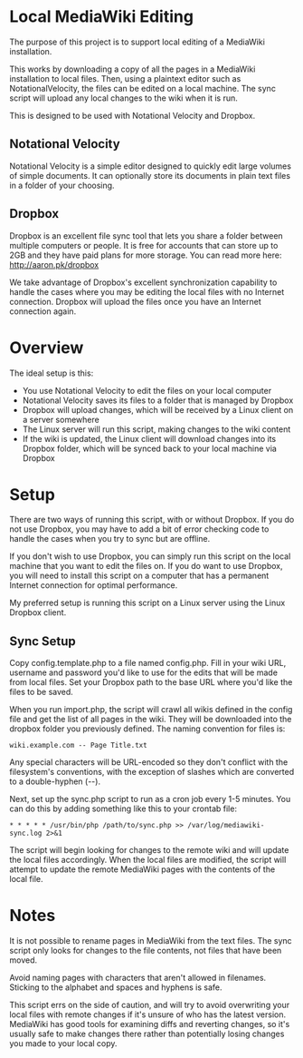 Local MediaWiki Editing
=======================

The purpose of this project is to support local editing of a MediaWiki installation.

This works by downloading a copy of all the pages in a MediaWiki installation to local files.
Then, using a plaintext editor such as NotationalVelocity, the files can be edited on a
local machine. The sync script will upload any local changes to the wiki when it is run.

This is designed to be used with Notational Velocity and Dropbox. 


Notational Velocity
-------------------

Notational Velocity is a simple editor designed to quickly edit large volumes of simple documents.
It can optionally store its documents in plain text files in a folder of your choosing. 


Dropbox
-------

Dropbox is an excellent file sync tool that lets you share a folder between multiple computers
or people. It is free for accounts that can store up to 2GB and they have paid plans for more
storage. You can read more here: http://aaron.pk/dropbox

We take advantage of Dropbox's excellent synchronization capability to handle the cases where
you may be editing the local files with no Internet connection. Dropbox will upload the files 
once you have an Internet connection again.


Overview
========

The ideal setup is this:

* You use Notational Velocity to edit the files on your local computer
* Notational Velocity saves its files to a folder that is managed by Dropbox
* Dropbox will upload changes, which will be received by a Linux client on a server somewhere
* The Linux server will run this script, making changes to the wiki content
* If the wiki is updated, the Linux client will download changes into its Dropbox folder, which will be synced back to your local machine via Dropbox


Setup
=====

There are two ways of running this script, with or without Dropbox. If you do not use Dropbox, you
may have to add a bit of error checking code to handle the cases when you try to sync but are offline.

If you don't wish to use Dropbox, you can simply run this script on the local machine that you 
want to edit the files on. If you do want to use Dropbox, you will need to install this script on
a computer that has a permanent Internet connection for optimal performance.

My preferred setup is running this script on a Linux server using the Linux Dropbox client.

Sync Setup
----------

Copy config.template.php to a file named config.php. Fill in your wiki URL, username and
password you'd like to use for the edits that will be made from local files. Set your Dropbox
path to the base URL where you'd like the files to be saved.

When you run import.php, the script will crawl all wikis defined in the config file and get the list
of all pages in the wiki. They will be downloaded into the dropbox folder you previously defined.
The naming convention for files is:

```
wiki.example.com -- Page Title.txt
```

Any special characters will be URL-encoded so they don't conflict with the filesystem's conventions,
with the exception of slashes which are converted to a double-hyphen (--).

Next, set up the sync.php script to run as a cron job every 1-5 minutes. You can do this by adding
something like this to your crontab file:

```
* * * * * /usr/bin/php /path/to/sync.php >> /var/log/mediawiki-sync.log 2>&1
```

The script will begin looking for changes to the remote wiki and will update the local files accordingly.
When the local files are modified, the script will attempt to update the remote MediaWiki pages
with the contents of the local file. 



Notes
=====

It is not possible to rename pages in MediaWiki from the text files. The sync script only looks
for changes to the file contents, not files that have been moved.

Avoid naming pages with characters that aren't allowed in filenames. Sticking to the alphabet and
spaces and hyphens is safe. 

This script errs on the side of caution, and will try to avoid overwriting your local files with
remote changes if it's unsure of who has the latest version. MediaWiki has good tools for examining
diffs and reverting changes, so it's usually safe to make changes there rather than potentially
losing changes you made to your local copy.

